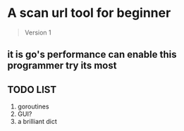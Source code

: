 # A scan url tool for beginner

> Version 1

## it is go's performance can enable this programmer try its most

## TODO LIST

1. goroutines  
2. GUI?
3. a brilliant dict
